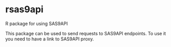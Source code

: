 # rsas9api
R package for using SAS9API

This package can be used to send requests to SAS9API endpoints.
To use it you need to have a link to SAS9API proxy.
